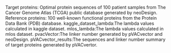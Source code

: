 Target proteins: Optimal protein sequences of 100 patient samples from The Cancer Genome Atlas (TCGA) public database generated by neoDesign.
Reference proteins: 100 well-known functional proteins from the Protein Data Bank (PDB) database. 
kaggle_dataset_lambda:The lambda values calculated in kaggle dataset.
mlos_lambda:The lambda values calculated in mlos dataset.
pvacVector:The linker number generated by pVACvector and neoDesign.
pVACvector_results:The sequences and linker number summary of target proteins generated by pVACvertor.
